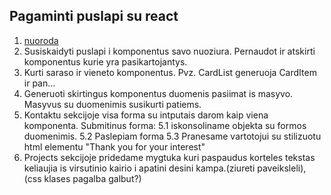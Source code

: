 ## Pagaminti puslapi su react

1. [nuoroda](https://www.w3schools.com/w3css/tryw3css_templates_architect.htm)
2. Susiskaidyti puslapi i komponentus savo nuoziura. Pernaudot ir atskirti komponentus kurie yra pasikartojantys.
3. Kurti saraso ir vieneto komponentus. Pvz. CardList generuoja CardItem ir pan...
4. Generuoti skirtingus komponentus duomenis pasiimat is masyvo. Masyvus su duomenimis susikurti patiems.
5. Kontaktu sekcijoje visa forma su intputais darom kaip viena komponenta. Submitinus forma:
   5.1 iskonsoliname objekta su formos duomenimis.
   5.2 Paslepiam forma
   5.3 Pranesame vartotojui su stilizuotu html elementu "Thank you for your interest"
6. Projects sekcijoje pridedame mygtuka kuri paspaudus korteles tekstas keliaujia is virsutinio kairio i apatini desini kampa.(ziureti paveiksleli), (css klases pagalba galbut?)
